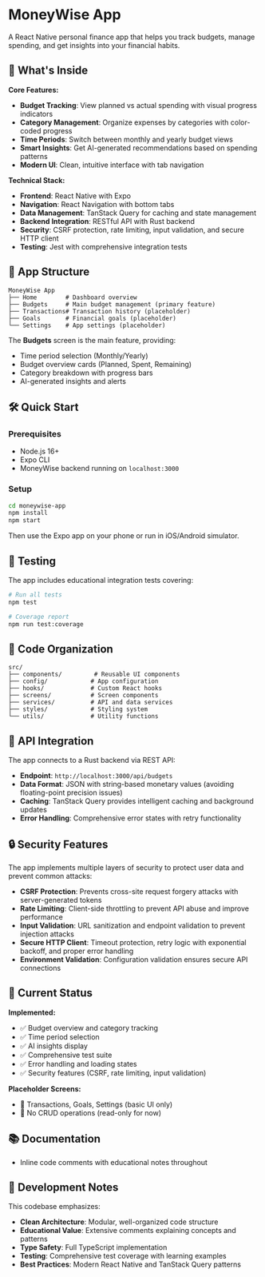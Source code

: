# MoneyWise App

A React Native personal finance app that helps you track budgets, manage spending, and get insights into your financial habits.

## 🚀 What's Inside

**Core Features:**
- **Budget Tracking**: View planned vs actual spending with visual progress indicators
- **Category Management**: Organize expenses by categories with color-coded progress
- **Time Periods**: Switch between monthly and yearly budget views
- **Smart Insights**: Get AI-generated recommendations based on spending patterns
- **Modern UI**: Clean, intuitive interface with tab navigation

**Technical Stack:**
- **Frontend**: React Native with Expo
- **Navigation**: React Navigation with bottom tabs
- **Data Management**: TanStack Query for caching and state management
- **Backend Integration**: RESTful API with Rust backend
- **Security**: CSRF protection, rate limiting, input validation, and secure HTTP client
- **Testing**: Jest with comprehensive integration tests

## 📱 App Structure

```
MoneyWise App
├── Home        # Dashboard overview
├── Budgets     # Main budget management (primary feature)
├── Transactions# Transaction history (placeholder)
├── Goals       # Financial goals (placeholder)
└── Settings    # App settings (placeholder)
```

The **Budgets** screen is the main feature, providing:
- Time period selection (Monthly/Yearly)
- Budget overview cards (Planned, Spent, Remaining)
- Category breakdown with progress bars
- AI-generated insights and alerts

## 🛠 Quick Start

### Prerequisites
- Node.js 16+
- Expo CLI
- MoneyWise backend running on `localhost:3000`

### Setup
```bash
cd moneywise-app
npm install
npm start
```

Then use the Expo app on your phone or run in iOS/Android simulator.

## 🧪 Testing

The app includes educational integration tests covering:

```bash
# Run all tests
npm test

# Coverage report
npm run test:coverage
```

## 📁 Code Organization

```
src/
├── components/         # Reusable UI components
├── config/            # App configuration
├── hooks/             # Custom React hooks
├── screens/           # Screen components
├── services/          # API and data services
├── styles/            # Styling system
└── utils/             # Utility functions
```

## 🔌 API Integration

The app connects to a Rust backend via REST API:

- **Endpoint**: `http://localhost:3000/api/budgets`
- **Data Format**: JSON with string-based monetary values (avoiding floating-point precision issues)
- **Caching**: TanStack Query provides intelligent caching and background updates
- **Error Handling**: Comprehensive error states with retry functionality

## 🔒 Security Features

The app implements multiple layers of security to protect user data and prevent common attacks:

- **CSRF Protection**: Prevents cross-site request forgery attacks with server-generated tokens
- **Rate Limiting**: Client-side throttling to prevent API abuse and improve performance
- **Input Validation**: URL sanitization and endpoint validation to prevent injection attacks
- **Secure HTTP Client**: Timeout protection, retry logic with exponential backoff, and proper error handling
- **Environment Validation**: Configuration validation ensures secure API connections

## 🚧 Current Status

**Implemented:**
- ✅ Budget overview and category tracking
- ✅ Time period selection
- ✅ AI insights display
- ✅ Comprehensive test suite
- ✅ Error handling and loading states
- ✅ Security features (CSRF, rate limiting, input validation)

**Placeholder Screens:**
- 🚧 Transactions, Goals, Settings (basic UI only)
- 🚧 No CRUD operations (read-only for now)

## 📚 Documentation

- Inline code comments with educational notes throughout

## 🤝 Development Notes

This codebase emphasizes:
- **Clean Architecture**: Modular, well-organized code structure
- **Educational Value**: Extensive comments explaining concepts and patterns
- **Type Safety**: Full TypeScript implementation
- **Testing**: Comprehensive test coverage with learning examples
- **Best Practices**: Modern React Native and TanStack Query patterns
